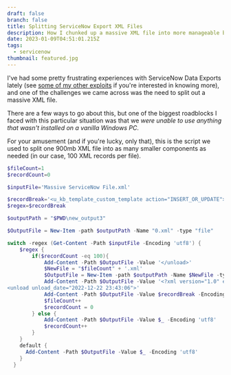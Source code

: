 ```yaml
---
draft: false
branch: false
title: Splitting ServiceNow Export XML Files
description: How I chunked up a massive XML file into more manageable bites
date: 2023-01-09T04:51:01.215Z
tags:
  - servicenow
thumbnail: featured.jpg
---
```

I've had some pretty frustrating experiences with ServiceNow Data Exports lately (see [some of my other exploits](https://samherring.com/posts/exporting-large-servicenow-data-using-js/) if you're interested in knowing more), and one of the challenges we came across was the need to split out a massive XML file. 

There are a few ways to go about this, but one of the biggest roadblocks I faced with this particular situation was that we *were unable to use anything that wasn't installed on a vanilla Windows PC*. 

For your amusement (and if you're lucky, only that), this is the script we used to split one 900mb XML file into as many smaller components as needed (in our case, 100 XML records per file).

```powershell
$fileCount=1
$recordCount=0

$inputFile='Massive ServiceNow File.xml'

$recordBreak='<u_kb_template_custom_template action="INSERT_OR_UPDATE">'
$regex=$recordBreak

$outputPath = "$PWD\new_output3"

$OutputFile = New-Item -path $outputPath -Name "0.xml" -type "file"

switch -regex (Get-Content -Path $inputFile -Encoding 'utf8') {
    $regex {
        if($recordCount -eq 100){
            Add-Content -Path $OutputFile -Value '</unload>'
            $NewFile = "$fileCount" + '.xml'
            $OutputFile = New-Item -path $outputPath -Name $NewFile -type "file"
            Add-Content -Path $OutputFile -Value '<?xml version="1.0" encoding="UTF-8"?>
<unload unload_date="2022-12-22 23:43:06">'
            Add-Content -Path $OutputFile -Value $recordBreak -Encoding 'utf8'
            $fileCount++
            $recordCount = 0
        } else {
            Add-Content -Path $OutputFile -Value $_ -Encoding 'utf8'
            $recordCount++
        }
    }
    default {
      Add-Content -Path $OutputFile -Value $_ -Encoding 'utf8'
    }
  }
```
